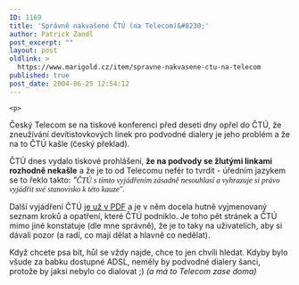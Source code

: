 ```yaml
---
ID: 1169
title: 'Správně nakvašené ČTÚ (na Telecom)&#8230;'
author: Patrick Zandl
post_excerpt: ""
layout: post
oldlink: >
  https://www.marigold.cz/item/spravne-nakvasene-ctu-na-telecom
published: true
post_date: 2004-06-25 12:54:12
---
```

	<p>
Český Telecom se na tiskové konferenci před deseti dny opřel do ČTÚ, že zneužívání devítistovkových linek pro podvodné dialery je jeho problém a že na to ČTÚ kašle (český překlad). </p>
<p>
ČTÚ dnes vydalo tiskové prohlášení, <strong>že na podvody se žlutými linkami rozhodně nekašle</strong> a že je to od Telecomu nefér to tvrdit - úředním jazykem se to řeklo takto: <em>&quot;<font face="TimesNewRoman">Č</font><font face="TimesNewRoman">TÚ s tímto vyjád</font><font face="TimesNewRoman">ř</font><font face="TimesNewRoman">ením zásadn</font><font face="TimesNewRoman">ě </font><font face="TimesNewRoman">nesouhlasí a vyhrazuje si právo vyjád</font><font face="TimesNewRoman">ř</font><font face="TimesNewRoman">it své stanovisko k této kauze&quot;.</font></em></p>
<p>
Další vyjádření ČTÚ <a href="http://www.ctu.cz/art.php?iSearch=&#038;iArt=424">je už v PDF</a> a je v něm docela hutně vyjmenovaný seznam kroků a opatření, které ČTÚ podniklo. Je toho pět stránek a ČTÚ mimo jiné konstatuje (dle mne správně), že je to taky na uživatelích, aby si dávali pozor (a radí, co mají dělat a hlavně co nedělat). </p>
<p>
Když chcete psa bít, hůl se vždy najde, chce to jen chvíli hledat. Kdyby bylo všude za babku dostupné ADSL, neměly by podvodné dialery šanci, protože by jaksi nebylo co dialovat ;) <em>(a má to Telecom zase doma)</em></p>
